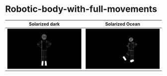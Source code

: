 # Robotic-body-with-full-movements

Solarized dark             |  Solarized Ocean
:-------------------------:|:-------------------------:
![](https://github.com/mennatallah-nawar/Robotic-body-with-full-movements/blob/master/1%20(1).png)  |  ![](https://github.com/mennatallah-nawar/Robotic-body-with-full-movements/blob/master/1%20(2).png)
